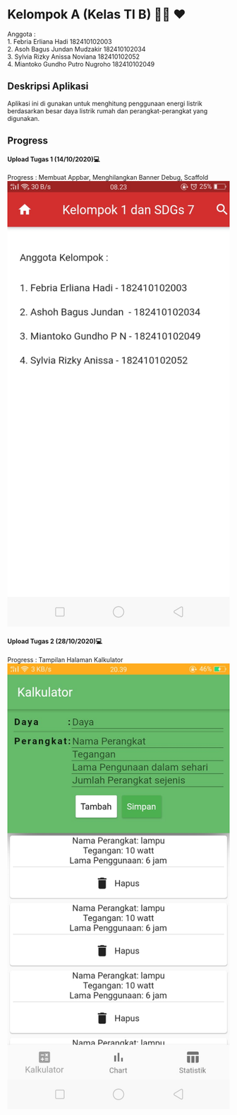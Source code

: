 # Kelompok A (Kelas TI B) 🤞🏻 ❤
Anggota :<br> 1. Febria Erliana Hadi		182410102003<br>
          2. Asoh Bagus Jundan Mudzakir	182410102034<br>
          3. Sylvia Rizky Anissa Noviana	182410102052<br>
          4. Miantoko Gundho Putro Nugroho	182410102049

## Deskripsi Aplikasi
Aplikasi ini di gunakan untuk menghitung penggunaan energi listrik
berdasarkan besar daya listrik rumah dan perangkat-perangkat yang
digunakan.

## Progress
#### Upload Tugas 1 (14/10/2020)💻
Progress : Membuat Appbar, Menghilangkan Banner Debug, Scaffold 
<img src="https://github.com/bagusjundan/pemrogramanMobile/blob/main/tugas%20pertama/screenshot.jpeg">
#### Upload Tugas 2 (28/10/2020)💻
Progress : Tampilan Halaman Kalkulator
<img src="https://github.com/bagusjundan/pemrogramanMobile/blob/main/tugas%20kedua/screenshot%20halaman%20kalkulator.jpeg">
